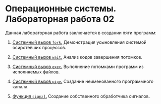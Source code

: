 # Операционные системы. Лабораторная работа 02

Данная лабораторная работа заключается в создании пяти программ:

1. [Системный вызов `fork`.](task-01.c)
Демонстрация усыновления системой осиротевших процессов.

2. [Cистемный вызов `wait`.](task-02.c)
Анализ кодов завершения потомков.

3. [Системный вызов `exec`.](task-03.c)
Выполнение потомками программ из исполняемых файлов.

4. [Системный вызов `pipe`.](task-04.c)
Создание неименованного программного канала.

5. [Функция `signal`.](task-05.c)
Создание собственного обработчика сигналов.
